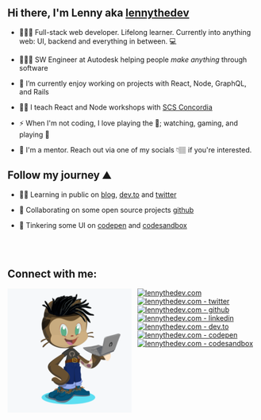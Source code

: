 ## Hi there, I'm Lenny aka [lennythedev](https://lennythedev.com/blog)

- 👨🏽‍💻 Full-stack web developer. Lifelong learner. Currently into anything web: UI, backend and everything in between. 💻
- 👨🏽‍💼 SW Engineer at Autodesk helping people <i>make anything</i> through software
- 🔭 I’m currently enjoy working on projects with React, Node, GraphQL, and Rails
- 👨‍🏫 I teach React and Node workshops with [SCS Concordia](https://scsconcordia.com/)
 
- ⚡ When I'm not coding, I love playing the  🎸; watching, gaming, and playing 🏀
- 🤝 I'm a mentor. Reach out via one of my socials 👇🏽 if you're interested.

## Follow my journey ⛰️

- ✍🏽 Learning in public on [blog][blog], <a href="https://dev.to/lenmorld">dev.to</a> and [twitter][twitter]

- 👥 Collaborating on some open source projects [github][github]

- 🧰 Tinkering some UI on [codepen][codepen] and [codesandbox][codesandbox]


<br>
<br>

## Connect with me:

<!-- <a href="https://github.com/sponsors/M0nica"><img align="left" width="250" height="250" src="https://github.com/lenmorld/lenmorld/blob/master/lenny_octocat.png?raw=true"></a> -->
<a href="https://github.com/sponsors/M0nica"><img align="left" width="250" height="250" src="./lenny_octocat.png?raw=true"></a>


&nbsp;&nbsp;&nbsp;[<img width="24px" alt="lennythedev.com" src="https://unpkg.com/simple-icons@v3/icons/gatsby.svg" />][website]
<br>
&nbsp;&nbsp;&nbsp;[<img width="24px" alt="lennythedev.com - twitter" src="https://unpkg.com/simple-icons@v3/icons/twitter.svg" />][twitter]
<br>
&nbsp;&nbsp;&nbsp;[<img width="24px" alt="lennythedev.com - github" src="https://unpkg.com/simple-icons@v3/icons/github.svg" />][github]
<br>
&nbsp;&nbsp;&nbsp;[<img width="24px" alt="lennythedev.com - linkedin" src="https://unpkg.com/simple-icons@v3/icons/linkedin.svg" />][linkedin]
<br>
&nbsp;&nbsp;&nbsp;[<img width="24px" alt="lennythedev.com - dev.to" src="https://unpkg.com/simple-icons@v3/icons/dev-dot-to.svg" />][dev]
<br>
&nbsp;&nbsp;&nbsp;[<img width="24px" alt="lennythedev.com - codepen" src="https://unpkg.com/simple-icons@v3/icons/codepen.svg" />][codepen]
<br>
&nbsp;&nbsp;&nbsp;[<img width="24px" alt="lennythedev.com - codesandbox" src="https://unpkg.com/simple-icons@v3/icons/codesandbox.svg" />][codesandbox]

[website]: https://lennythedev.com
[blog]: https://lennythedev.com/blog
[dev]: https://dev.to/lenmorld
[github]: https://github.com/lenmorld

[codepen]: https://codepen.io/lenmorld/
[codesandbox]: https://codesandbox.io/u/lenmorld

[twitter]: https://twitter.com/lennythedev2
[linkedin]: https://linkedin.com/in/lenmorld
